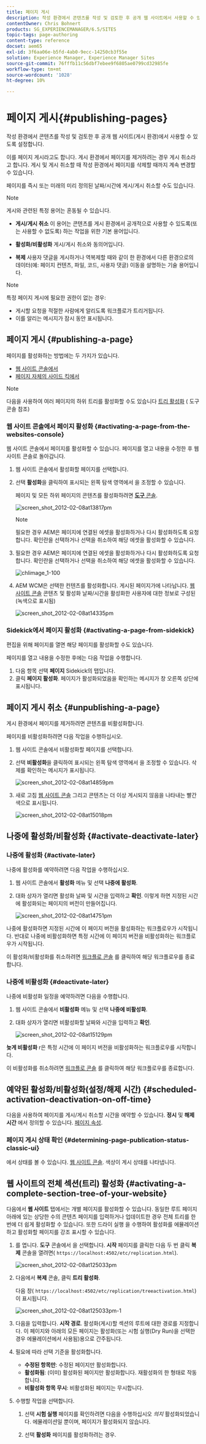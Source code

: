 ```yaml
---
title: 페이지 게시
description: 작성 환경에서 콘텐츠를 작성 및 검토한 후 공개 웹 사이트에서 사용할 수 있도록 설정합니다.
contentOwner: Chris Bohnert
products: SG_EXPERIENCEMANAGER/6.5/SITES
topic-tags: page-authoring
content-type: reference
docset: aem65
exl-id: 3f6aa06e-b5fd-4ab0-9ecc-14250cb3f55e
solution: Experience Manager, Experience Manager Sites
source-git-commit: 76fffb11c56dbf7ebee9f6805ae0799cd32985fe
workflow-type: tm+mt
source-wordcount: '1028'
ht-degree: 10%

---
```


# 페이지 게시{#publishing-pages}

작성 환경에서 콘텐츠를 작성 및 검토한 후 공개 웹 사이트(게시 환경)에서 사용할 수 있도록 설정합니다.

이를 페이지 게시라고도 합니다. 게시 환경에서 페이지를 제거하려는 경우 게시 취소라고 합니다. 게시 및 게시 취소할 때 작성 환경에서 페이지를 삭제할 때까지 계속 변경할 수 있습니다.

페이지를 즉시 또는 미래의 미리 정의된 날짜/시간에 게시/게시 취소할 수도 있습니다.

>[!NOTE]
>
>게시와 관련된 특정 용어는 혼동될 수 있습니다.
>
>* **게시/게시 취소**
>  이 용어는 콘텐츠를 게시 환경에서 공개적으로 사용할 수 있도록(또는 사용할 수 없도록) 하는 작업을 위한 기본 용어입니다.
>
>* **활성화/비활성화**
>  게시/게시 취소와 동의어입니다.
>
>* **복제**
>  사용자 댓글을 게시하거나 역복제할 때와 같이 한 환경에서 다른 환경으로의 데이터(예: 페이지 컨텐츠, 파일, 코드, 사용자 댓글) 이동을 설명하는 기술 용어입니다.
>

>[!NOTE]
>
>특정 페이지 게시에 필요한 권한이 없는 경우:
>
>* 게시할 요청을 적절한 사람에게 알리도록 워크플로가 트리거됩니다.
>* 이를 알리는 메시지가 잠시 동안 표시됩니다.
>

## 페이지 게시 {#publishing-a-page}

페이지를 활성화하는 방법에는 두 가지가 있습니다.

* [웹 사이트 콘솔에서](#activating-a-page-from-the-websites-console)
* [페이지 자체의 사이드 킥에서](#activating-a-page-from-sidekick)

>[!NOTE]
>
>다음을 사용하여 여러 페이지의 하위 트리를 활성화할 수도 있습니다 [트리 활성화](#howtoactivateacompletesectiontreeofyourwebsite) ( 도구 콘솔 참조)

### 웹 사이트 콘솔에서 페이지 활성화 {#activating-a-page-from-the-websites-console}

웹 사이트 콘솔에서 페이지를 활성화할 수 있습니다. 페이지를 열고 내용을 수정한 후 웹 사이트 콘솔로 돌아갑니다.

1. 웹 사이트 콘솔에서 활성화할 페이지를 선택합니다.
1. 선택 **활성화**&#x200B;을 클릭하여 표시되는 왼쪽 탐색 영역에서 을 조정할 수 있습니다.

   페이지 및 모든 하위 페이지의 콘텐츠를 활성화하려면 [**도구** 콘솔](/help/sites-classic-ui-authoring/classic-page-author-publish-pages.md#howtoactivateacompletesectiontreeofyourwebsite).

   ![screen_shot_2012-02-08at13817pm](assets/screen_shot_2012-02-08at13817pm.png)

   >[!NOTE]
   >
   >필요한 경우 AEM은 페이지에 연결된 에셋을 활성화하거나 다시 활성화하도록 요청합니다. 확인란을 선택하거나 선택을 취소하여 해당 에셋을 활성화할 수 있습니다.
   >
   >

1. 필요한 경우 AEM은 페이지에 연결된 에셋을 활성화하거나 다시 활성화하도록 요청합니다. 확인란을 선택하거나 선택을 취소하여 해당 에셋을 활성화할 수 있습니다.

   ![chlimage_1-100](assets/chlimage_1-100.png)

1. AEM WCM은 선택한 컨텐츠를 활성화합니다. 게시된 페이지가에 나타납니다. [웹 사이트 콘솔](/help/sites-classic-ui-authoring/author-env-basic-handling.md#page-information-on-the-websites-console) 콘텐츠 및 활성화 날짜/시간을 활성화한 사용자에 대한 정보로 구성된 (녹색으로 표시됨)

   ![screen_shot_2012-02-08at14335pm](assets/screen_shot_2012-02-08at14335pm.png)

### Sidekick에서 페이지 활성화 {#activating-a-page-from-sidekick}

편집을 위해 페이지를 열면 해당 페이지를 활성화할 수도 있습니다.

페이지를 열고 내용을 수정한 후에는 다음 작업을 수행합니다.

1. 다음 항목 선택 **페이지** Sidekick의 탭입니다.
1. 클릭 **페이지 활성화**.
페이지가 활성화되었음을 확인하는 메시지가 창 오른쪽 상단에 표시됩니다.

## 페이지 게시 취소 {#unpublishing-a-page}

게시 환경에서 페이지를 제거하려면 콘텐츠를 비활성화합니다.

페이지를 비활성화하려면 다음 작업을 수행하십시오.

1. 웹 사이트 콘솔에서 비활성화할 페이지를 선택합니다.
1. 선택 **비활성화**&#x200B;을 클릭하여 표시되는 왼쪽 탐색 영역에서 을 조정할 수 있습니다. 삭제를 확인하는 메시지가 표시됩니다.

   ![screen_shot_2012-02-08at14859pm](assets/screen_shot_2012-02-08at14859pm.png)

1. 새로 고침 [웹 사이트 콘솔](/help/sites-classic-ui-authoring/author-env-basic-handling.md#page-information-on-the-websites-console) 그리고 콘텐츠는 더 이상 게시되지 않음을 나타내는 빨간색으로 표시됩니다.

   ![screen_shot_2012-02-08at15018pm](assets/screen_shot_2012-02-08at15018pm.png)

## 나중에 활성화/비활성화 {#activate-deactivate-later}

### 나중에 활성화 {#activate-later}

나중에 활성화를 예약하려면 다음 작업을 수행하십시오.

1. 웹 사이트 콘솔에서 **활성화** 메뉴 및 선택 **나중에 활성화**.
1. 대화 상자가 열리면 활성화 날짜 및 시간을 입력하고 **확인**. 이렇게 하면 지정된 시간에 활성화되는 페이지의 버전이 만들어집니다.

   ![screen_shot_2012-02-08at14751pm](assets/screen_shot_2012-02-08at14751pm.png)

나중에 활성화하면 지정된 시간에 이 페이지 버전을 활성화하는 워크플로우가 시작됩니다. 반대로 나중에 비활성화하면 특정 시간에 이 페이지 버전을 비활성화하는 워크플로우가 시작됩니다.

이 활성화/비활성화를 취소하려면 [워크플로 콘솔](/help/sites-administering/workflows-administering.md#main-pars_title_3-yjqslz-refd) 를 클릭하여 해당 워크플로우를 종료합니다.

### 나중에 비활성화 {#deactivate-later}

나중에 비활성화 일정을 예약하려면 다음을 수행합니다.

1. 웹 사이트 콘솔에서 **비활성화** 메뉴 및 선택 **나중에 비활성화**.

1. 대화 상자가 열리면 비활성화할 날짜와 시간을 입력하고 **확인**.

   ![screen_shot_2012-02-08at15129pm](assets/screen_shot_2012-02-08at15129pm.png)

**늦게 비활성화** r은 특정 시간에 이 페이지 버전을 비활성화하는 워크플로우를 시작합니다.

이 비활성화를 취소하려면 [워크플로 콘솔](/help/sites-administering/workflows-administering.md#main-pars_title_3-yjqslz-refd) 를 클릭하여 해당 워크플로우를 종료합니다.

## 예약된 활성화/비활성화(설정/해제 시간) {#scheduled-activation-deactivation-on-off-time}

다음을 사용하여 페이지를 게시/게시 취소할 시간을 예약할 수 있습니다. **정시** 및 **해제 시간** 에서 정의할 수 있습니다. [페이지 속성](/help/sites-classic-ui-authoring/classic-page-author-edit-page-properties.md).

### 페이지 게시 상태 확인 {#determining-page-publication-status-classic-ui}

에서 상태를 볼 수 있습니다. [웹 사이트 콘솔](/help/sites-classic-ui-authoring/author-env-basic-handling.md#page-information-on-the-websites-console). 색상이 게시 상태를 나타냅니다.

## 웹 사이트의 전체 섹션(트리) 활성화 {#activating-a-complete-section-tree-of-your-website}

다음에서 **웹 사이트** 탭에서는 개별 페이지를 활성화할 수 있습니다. 동일한 루트 페이지 아래에 있는 상당한 수의 콘텐츠 페이지를 입력하거나 업데이트한 경우 전체 트리를 한 번에 더 쉽게 활성화할 수 있습니다. 또한 드라이 실행 을 수행하여 활성화를 에뮬레이션하고 활성화할 페이지를 강조 표시할 수 있습니다.

1. 를 엽니다. **도구** 콘솔에서 을 선택합니다. **시작** 페이지를 클릭한 다음 두 번 클릭 **복제** 콘솔을 열려면( `https://localhost:4502/etc/replication.html`).

   ![screen_shot_2012-02-08at125033pm](assets/screen_shot_2012-02-08at125033pm.png)

1. 다음에서 **복제** 콘솔, 클릭 **트리 활성화**.

   다음 창( `https://localhost:4502/etc/replication/treeactivation.html`)이 표시됩니다.

   ![screen_shot_2012-02-08at125033pm-1](assets/screen_shot_2012-02-08at125033pm-1.png)

1. 다음을 입력합니다. **시작 경로**. 활성화(게시)할 섹션의 루트에 대한 경로를 지정합니다. 이 페이지와 아래의 모든 페이지는 활성화(또는 시험 실행(Dry Run)을 선택한 경우 에뮬레이션에서 사용됨)용으로 간주됩니다.
1. 필요에 따라 선택 기준을 활성화합니다.

   * **수정된 항목만**: 수정된 페이지만 활성화합니다.
   * **활성화됨**: (이미) 활성화된 페이지만 활성화합니다. 재활성화의 한 형태로 작동합니다.
   * **비활성화 항목 무시**: 비활성화된 페이지는 무시합니다.

1. 수행할 작업을 선택합니다.

   1. 선택 **시험 실행** 페이지를 확인하려면 다음을 수행하십시오 *의지* 활성화되었습니다. 에뮬레이션일 뿐이며, 페이지가 활성화되지 않습니다.

   1. 선택 **활성화** 페이지를 활성화하려는 경우.
